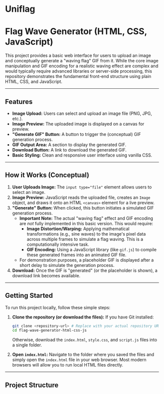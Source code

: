 # Uniflag

# Flag Wave Generator (HTML, CSS, JavaScript)

This project provides a basic web interface for users to upload an image and conceptually generate a "waving flag" GIF from it. While the core image manipulation and GIF encoding for a realistic waving effect are complex and would typically require advanced libraries or server-side processing, this repository demonstrates the fundamental front-end structure using plain HTML, CSS, and JavaScript.

---

## Features

* **Image Upload:** Users can select and upload an image file (PNG, JPG, etc.).
* **Image Preview:** The uploaded image is displayed on a canvas for preview.
* **"Generate GIF" Button:** A button to trigger the (conceptual) GIF generation process.
* **GIF Output Area:** A section to display the generated GIF.
* **Download Button:** A link to download the generated GIF.
* **Basic Styling:** Clean and responsive user interface using vanilla CSS.

---

## How it Works (Conceptual)

1.  **User Uploads Image:** The `input type="file"` element allows users to select an image.
2.  **Image Preview:** JavaScript reads the uploaded file, creates an `Image` object, and draws it onto an HTML `<canvas>` element for a live preview.
3.  **"Generate" Button:** When clicked, this button initiates a simulated GIF generation process.
    * **Important Note:** The actual "waving flag" effect and GIF encoding are *not* fully implemented in this basic version. This would require:
        * **Image Distortion/Warping:** Applying mathematical transformations (e.g., sine waves) to the image's pixel data across multiple frames to simulate a flag waving. This is a computationally intensive task.
        * **GIF Encoding:** Using a JavaScript library (like `gif.js`) to compile these generated frames into an animated GIF file.
    * For demonstration purposes, a placeholder GIF is displayed after a short delay to simulate the generation process.
4.  **Download:** Once the GIF is "generated" (or the placeholder is shown), a download link becomes available.

---

## Getting Started

To run this project locally, follow these simple steps:

1.  **Clone the repository (or download the files):**
    If you have Git installed:
    ```bash
    git clone <repository-url> # Replace with your actual repository URL if applicable
    cd flag-wave-generator-html-css-js
    ```
    Otherwise, download the `index.html`, `style.css`, and `script.js` files into a single folder.

2.  **Open `index.html`:**
    Navigate to the folder where you saved the files and simply open the `index.html` file in your web browser. Most modern browsers will allow you to run local HTML files directly.

---

## Project Structure
